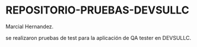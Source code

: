 # REPOSITORIO-PRUEBAS-DEVSULLC

Marcial Hernandez.

se realizaron pruebas de test para la aplicación de QA tester en DEVSULLC.
